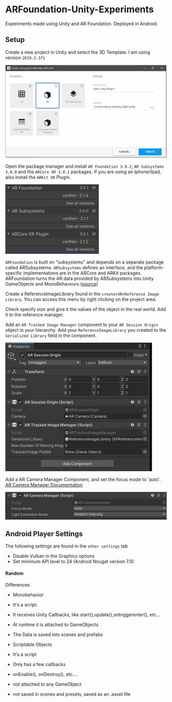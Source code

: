 # ARFoundation-Unity-Experiments
Experiments made using Unity and AR Foundation. Deployed in Android.

## Setup

Create a new project in Unity and select the 3D Template. I am using version `2019.3.3f1`

![3D template setup](setupImages/setupTemplate.JPG)

Open the package manager and install `AR Foundation 3.0.1`, `AR Subsystems 3.0.0` and the `ARCore XR 3.0.1` packages.  If you are using an Iphone/Ipad, also install the `ARKit XR` Plugin.

![`AR Foundation`, `AR Subsystems` and the `ARCore XR` packages view](setupImages/setupPackages.JPG)

`ARFoundation` is built on "subsystems" and depends on a separate package called ARSubsystems. `ARSubsystems` defines an interface, and the platform-specific implementations are in the ARCore and ARKit packages. ARFoundation turns the AR data provided by ARSubsystems into Unity GameObjects and MonoBehavours.([source](https://github.com/Unity-Technologies/arfoundation-samples))

Create a ReferenceImageLibrary found in the `create>XR>Reference Image Library`. You can access this menu by right clicking on the project area.

Check specify size and give it the values of the object in the real world. Add it to the reference manager.

Add an `AR Tracked Image Manager` component to your `AR Session Origin` object in your hierarchy. Add your `ReferenceImageLibrary` you created to the `Serialized Library` field in the component.

![setupImages/setupimageLibrary.JPG](setupImages/setupimageLibrary.JPG)

Add a AR Camera Manager Component, and set the focus mode to 'auto'. [AR Camera Manager Documentation](https://docs.unity3d.com/Packages/com.unity.xr.arfoundation@3.0/api/UnityEngine.XR.ARFoundation.ARCameraManager.html)

![setupImages/setupCameraFocus.JPG](setupImages/setupCameraFocus.JPG)

## Android Player Settings 

The following settings are found in the `other settings` tab

- Disable Vulkan in the Graphics options
- Set minimum API level to 24 (Android Nougat version 7.0)



#### Random

Differences

- Monobehavior

- It's a script.
- It receives Unity Callbacks, like start(),update(),ontriggerenter(), etc...
- At runtime it is attached to GameObjects
- The Data is saved into scenes and prefabs

- Scriptable Objects
  
- It's a script
- Only has a few callbacks
- onEnable(), onDestroy(), etc....
- not attached to any GameObject
- not saved in scenes and presets, saved as an .asset file

